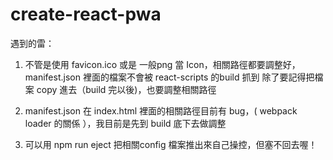 # create-react-pwa 

遇到的雷：

1. 不管是使用 favicon.ico 或是 一般png 當 Icon，相關路徑都要調整好，manifest.json 裡面的檔案不會被 react-scripts 的build 抓到
除了要記得把檔案 copy 進去（build 完以後)，也要調整相關路徑

2. manifest.json 在 index.html 裡面的相關路徑目前有 bug，( webpack loader 的關係 ），我目前是先到 build 底下去做調整

3. 可以用 npm run eject 把相關config 檔案推出來自己操控，但塞不回去喔！

